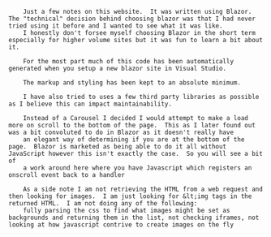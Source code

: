         Just a few notes on this website.  It was written using Blazor.  The "technical" decision behind choosing blazor was that I had never tried using it before and I wanted to see what it was like.
        I honestly don't forsee myself choosing Blazor in the short term especially for higher volume sites but it was fun to learn a bit about it.
       
        For the most part much of this code has been automatically generated when you setup a new blazor site in Visual Studio.
        
        The markup and styling has been kept to an absolute minimum.
        
        I have also tried to uses a few third party libraries as possible as I believe this can impact maintainability.
        
        Instead of a Carousel I decided I would attempt to make a load more on scroll to the bottom of the page.  This as I later found out was a bit convoluted to do in Blazor as it doesn't really have
        an elegant way of determining if you are at the bottom of the page.  Blazor is marketed as being able to do it all without JavaScript however this isn't exactly the case.  So you will see a bit of
        a work around here where you have Javascript which registers an onscroll event back to a handler
        
        As a side note I am not retrieving the HTML from a web request and then looking for images.  I am just looking for &lt;img tags in the returned HTML.  I am not doing any of the following:
        fully parsing the css to find what images might be set as backgrounds and returning them in the list, not checking iframes, not looking at how javascript contrive to create images on the fly